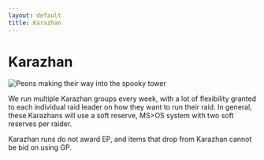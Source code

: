 ```yaml
---
layout: default
title: Karazhan
---
```


# Karazhan

![Peons making their way into the spooky tower]({{site.baseurl}}/assets/kara.png)

We run multiple Karazhan groups every week, with a lot of flexibility granted to each individual raid leader on how they want to run their raid. In general, these Karazhans will use a soft reserve, MS>OS system with two soft reserves per raider.

Karazhan runs do not award EP, and items that drop from Karazhan cannot be bid on using GP.
